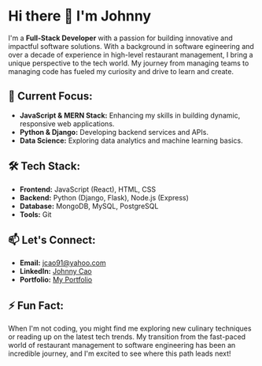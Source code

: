 # Hi there 👋 I'm Johnny

I'm a **Full-Stack Developer** with a passion for building innovative and impactful software solutions. With a background in software egineering and over a decade of experience in high-level restaurant management, I bring a unique perspective to the tech world. My journey from managing teams to managing code has fueled my curiosity and drive to learn and create.

## 🔭 Current Focus:
- **JavaScript & MERN Stack:** Enhancing my skills in building dynamic, responsive web applications.
- **Python & Django:** Developing backend services and APIs.
- **Data Science:** Exploring data analytics and machine learning basics.

## 🛠 Tech Stack:
- **Frontend:** JavaScript (React), HTML, CSS
- **Backend:** Python (Django, Flask), Node.js (Express)
- **Database:** MongoDB, MySQL, PostgreSQL
- **Tools:** Git

## 📫 Let's Connect:
- **Email:** [jcao91@yahoo.com](mailto:jcao91@yahoo.com)
- **LinkedIn:** [Johnny Cao](https://www.linkedin.com/in/johnny-cao-0a8703318/)
- **Portfolio:** [My Portfolio](https://reliable-kheer-3cee38.netlify.app/)

## ⚡ Fun Fact:
When I'm not coding, you might find me exploring new culinary techniques or reading up on the latest tech trends. My transition from the fast-paced world of restaurant management to software engineering has been an incredible journey, and I'm excited to see where this path leads next!





<!---
caojohnny91/caojohnny91 is a ✨ special ✨ repository because its `README.md` (this file) appears on your GitHub profile.
You can click the Preview link to take a look at your changes.
--->
